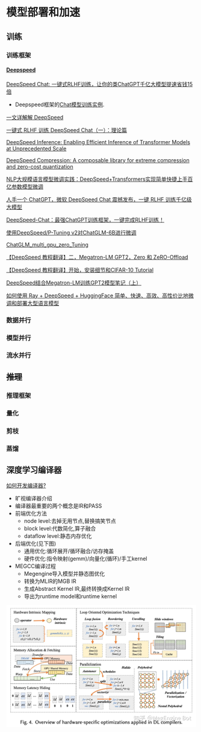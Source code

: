 # 模型部署和加速

## 训练

### 训练框架

#### [Deepspeed](https://github.com/microsoft/DeepSpeed)

[DeepSpeed Chat: 一键式RLHF训练，让你的类ChatGPT千亿大模型提速省钱15倍](https://aijishu.com/a/1060000000397639)
* Deepspeed框架的[Chat模型训练实例](https://github.com/microsoft/DeepSpeedExamples/tree/master/applications/DeepSpeed-Chat).

[一文详解解 DeepSpeed](https://mp.weixin.qq.com/s/NYHTsxZZ7-DN7rfYPjTogQ?v_p=90&WBAPIAnalysisOriUICodes=10000001&wm=3333_2001&aid=01A2GUVvCiJ0bN45VH0AOVftc20OVPaYUZmVa1h1s_8-8xrdg.&from=10D5193010)

[一键式 RLHF 训练 DeepSpeed Chat（一）：理论篇](https://mp.weixin.qq.com/s/t5lT1NIZ6TysfgJks7kYKA?v_p=90&WBAPIAnalysisOriUICodes=10000001&wm=3333_2001&aid=01A2GUVvCiJ0bN45VH0AOVftc20OVPaYUZmVa1h1s_8-8xrdg.&from=10D5193010)

[DeepSpeed Inference: Enabling Efficient Inference of Transformer Models at Unprecedented Scale](https://arxiv.org/abs/2207.00032)

[DeepSpeed Compression: A composable library for extreme compression and zero-cost quantization](https://www.microsoft.com/en-us/research/blog/deepspeed-compression-a-composable-library-for-extreme-compression-and-zero-cost-quantization/)

[NLP大规模语言模型微调实践：DeepSpeed+Transformers实现简单快捷上手百亿参数模型微调](https://mp.weixin.qq.com/s/thlnokFT495NMOzC08FInw)

[人手一个 ChatGPT，微软 DeepSpeed Chat 震撼发布，一键 RLHF 训练千亿级大模型](https://www.ithome.com/0/686/048.htm)

[DeepSpeed-Chat：最强ChatGPT训练框架，一键完成RLHF训练！](https://mp.weixin.qq.com/s/CCFpr9rfpFmwHFLB29KGCg)

[使用DeepSpeed/P-Tuning v2对ChatGLM-6B进行微调](https://mp.weixin.qq.com/s/5Zx3I39cPzfWt-HN_e-jFw)

[ChatGLM_multi_gpu_zero_Tuning](https://github.com/CSHaitao/ChatGLM_mutli_gpu_tuning)

[【DeepSpeed 教程翻译】二，Megatron-LM GPT2，Zero 和 ZeRO-Offload](https://mp.weixin.qq.com/s/UO7bLghblw-uoErSnnQyEQ)

[【DeepSpeed 教程翻译】开始，安装细节和CIFAR-10 Tutorial](https://mp.weixin.qq.com/s/xpNQtl7hPs3fy9S7VRbIkg)

[DeepSpeed结合Megatron-LM训练GPT2模型笔记（上）](https://mp.weixin.qq.com/s?__biz=MzA4MjY4NTk0NQ==&mid=2247509973&idx=1&sn=556bdac8e4d35ae44e426e3032525fd8&chksm=9f831d43a8f49455d53b36220088baeccdba661b68d0ae9fa86b64e8025554d7bfb19537b599&scene=178&cur_album_id=2961704839032373253#rd)

[如何使用 Ray + DeepSpeed + HuggingFace 简单、快速、高效、高性价比地微调和部署大型语言模型](https://mp.weixin.qq.com/s/oJVTnStufXheobXvpVB8cQ)

### 数据并行

### 模型并行

### 流水并行

## ~~推理~~

### 推理框架

### 量化

### 剪枝

### 蒸馏

## 深度学习编译器

[如何开发编译器?](https://www.zhihu.com/question/28862935/answer/3049912195)
* 旷视编译器介绍
* 编译器最重要的两个概念是IR和PASS
* 前端优化方法
  * node level:去掉无用节点,替换搞笑节点
  * block level:代数简化,算子融合
  * dataflow level:静态内存优化
* 后端优化(见下图)
  * 通用优化:循环展开/循环融合/访存掩盖
  * 硬件优化:指令映射(gemm)/向量化(循环)/手工kernel
* MEGCC编译过程
  * Megengine导入模型并静态图优化
  * 转换为MLIR的MGB IR
  * 生成Abstract Kernel IR,最终转换成Kernel IR
  * 导出为runtime model和runtime kernel

![后端优化](../pics/back_end_optim.jpg)
